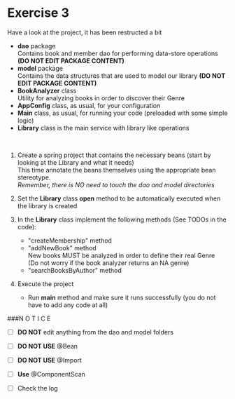 
Exercise 3
==========

Have a look at the project, it has been restructed a bit<br/>
- **dao** package<br>
  Contains book and member dao for performing data-store operations **(DO NOT EDIT PACKAGE CONTENT)**
- **model** package<br/>
  Contains the data structures that are used to model our library **(DO NOT EDIT PACKAGE CONTENT)**
- **BookAnalyzer** class<br/>
  Utility for analyzing books in order to discover their Genre
- **AppConfig** class, as usual, for your configuration
- **Main** class, as usual, for running your code (preloaded with some simple logic)
- **Library** class is the main service with library like operations
<br/>

1. Create a spring project that contains the necessary beans (start by looking at the Library and what it needs)<br/>
   This time annotate the beans themselves using the appropriate bean stereotype.<br/>
   *Remember, there is NO need to touch the dao and model directories*

2. Set the **Library** class **open** method to be automatically executed when the library is created

3. In the **Library** class implement the following methods (See TODOs in the code):
    - "createMembership" method
    - "addNewBook" method<br/>
    New books MUST be analyzed in order to define their real Genre<br/>
    (Do not worry if the book analyzer returns an NA genre)
    - "searchBooksByAuthor" method

4. Execute the project
   - Run **main** method and make sure it runs successfully (you do not have to add any code at all)

###N O T I C E
- [ ] **DO NOT** edit anything from the dao and model folders
- [ ] **DO NOT USE** @Bean
- [ ] **DO NOT USE** @Import
- [ ] **Use** @ComponentScan
- [ ] Check the log


